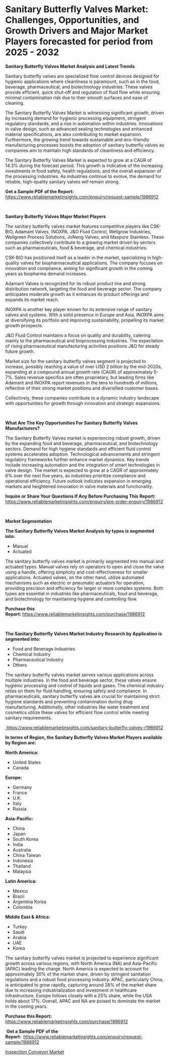 <p><h1>Sanitary Butterfly Valves Market: Challenges, Opportunities, and Growth Drivers and Major Market Players forecasted for period from 2025 - 2032</h1></p><p><strong>Sanitary Butterfly Valves Market Analysis and Latest Trends</strong></p>
<p><p>Sanitary butterfly valves are specialized flow control devices designed for hygienic applications where cleanliness is paramount, such as in the food, beverage, pharmaceutical, and biotechnology industries. These valves provide efficient, quick shut-off and regulation of fluid flow while ensuring minimal contamination risk due to their smooth surfaces and ease of cleaning.</p><p>The Sanitary Butterfly Valves Market is witnessing significant growth, driven by increasing demand for hygienic processing equipment, stringent regulatory standards, and a rise in automation within industries. Innovations in valve design, such as advanced sealing technologies and enhanced material specifications, are also contributing to market expansion. Furthermore, the growing trend towards sustainable and eco-friendly manufacturing processes boosts the adoption of sanitary butterfly valves as companies aim to maintain high standards of cleanliness and efficiency.</p><p>The Sanitary Butterfly Valves Market is expected to grow at a CAGR of 14.3% during the forecast period. This growth is indicative of the increasing investments in food safety, health regulations, and the overall expansion of the processing industries. As industries continue to evolve, the demand for reliable, high-quality sanitary valves will remain strong.</p></p>
<p><strong>Get a Sample PDF of the Report:&nbsp;</strong> <a href="https://www.reliablemarketinsights.com/enquiry/request-sample/1986912?utm_campaign=3204&utm_medium=2&utm_source=Github&utm_content=ia&utm_term=10042025&utm_id=sanitary-butterfly-valves">https://www.reliablemarketinsights.com/enquiry/request-sample/1986912</a></p>
<p>&nbsp;</p>
<p><strong>Sanitary Butterfly Valves Major Market Players</strong></p>
<p><p>The sanitary butterfly valves market features competitive players like CSK-BIO, Adamant Valves, INOXPA, J&O Fluid Control, Wellgrow Industries, Wellgreen Process Solutions, JoNeng Valves, and Maxpure Stainless. These companies collectively contribute to a growing market driven by sectors such as pharmaceuticals, food & beverage, and chemical industries.</p><p>CSK-BIO has positioned itself as a leader in the market, specializing in high-quality valves for biopharmaceutical applications. The company focuses on innovation and compliance, aiming for significant growth in the coming years as biopharma demand increases. </p><p>Adamant Valves is recognized for its robust product line and strong distribution network, targeting the food and beverage sector. The company anticipates moderate growth as it enhances its product offerings and expands its market reach.</p><p>INOXPA is another key player known for its extensive range of sanitary valves and systems. With a solid presence in Europe and Asia, INOXPA aims at diversifying its portfolio and improving sustainability, propelling its market growth prospects.</p><p>J&O Fluid Control maintains a focus on quality and durability, catering mainly to the pharmaceutical and bioprocessing industries. The expectation of rising pharmaceutical manufacturing activities positions J&O for steady future growth.</p><p>Market size for the sanitary butterfly valves segment is projected to increase, possibly reaching a value of over USD 2 billion by the mid-2020s, expanding at a compound annual growth rate (CAGR) of approximately 5-7%. Sales revenue specifics are often proprietary, but leading firms like Adamant and INOXPA report revenues in the tens to hundreds of millions, reflective of their strong market positions and diversified customer bases. </p><p>Collectively, these companies contribute to a dynamic industry landscape with opportunities for growth through innovation and strategic expansions.</p></p>
<p>&nbsp;</p>
<p><strong>What Are The Key Opportunities For Sanitary Butterfly Valves Manufacturers?</strong></p>
<p><p>The Sanitary Butterfly Valves market is experiencing robust growth, driven by the expanding food and beverage, pharmaceutical, and biotechnology sectors. Demand for high hygiene standards and efficient fluid control systems accelerates adoption. Technological advancements and stringent regulatory frameworks further enhance market dynamics. Key trends include increasing automation and the integration of smart technologies in valve design. The market is expected to grow at a CAGR of approximately 6% over the next five years, as industries prioritize compliance and operational efficiency. Future outlook indicates expansion in emerging markets and heightened innovation in valve materials and functionality.</p></p>
<p><strong>Inquire or Share Your Questions If Any Before Purchasing This Report:</strong> <a href="https://www.reliablemarketinsights.com/enquiry/pre-order-enquiry/1986912?utm_campaign=3204&utm_medium=2&utm_source=Github&utm_content=ia&utm_term=10042025&utm_id=sanitary-butterfly-valves">https://www.reliablemarketinsights.com/enquiry/pre-order-enquiry/1986912</a></p>
<p>&nbsp;</p>
<p><strong>Market Segmentation</strong></p>
<p><strong>The Sanitary Butterfly Valves Market Analysis by types is segmented into:</strong></p>
<p><ul><li>Manual</li><li>Actuated</li></ul></p>
<p><p>The sanitary butterfly valves market is primarily segmented into manual and actuated types. Manual valves rely on operators to open and close the valve using a handle, offering simplicity and cost-effectiveness for smaller applications. Actuated valves, on the other hand, utilize automated mechanisms such as electric or pneumatic actuators for operation, providing precision and efficiency for larger or more complex systems. Both types are essential in industries like pharmaceuticals, food and beverage, and biotechnology for maintaining hygiene and controlling flow.</p></p>
<p><strong>Purchase this Report:&nbsp;</strong><a href="https://www.reliablemarketinsights.com/purchase/1986912?utm_campaign=3204&utm_medium=2&utm_source=Github&utm_content=ia&utm_term=10042025&utm_id=sanitary-butterfly-valves">https://www.reliablemarketinsights.com/purchase/1986912</a></p>
<p>&nbsp;</p>
<p><strong>The Sanitary Butterfly Valves Market Industry Research by Application is segmented into:</strong></p>
<p><ul><li>Food and Beverage Industries</li><li>Chemical Industry</li><li>Pharmaceutical Industry</li><li>Others</li></ul></p>
<p><p>The sanitary butterfly valves market serves various applications across multiple industries. In the food and beverage sector, these valves ensure hygienic processing and control of liquids and gases. The chemical industry relies on them for fluid handling, ensuring safety and compliance. In pharmaceuticals, sanitary butterfly valves are crucial for maintaining strict hygiene standards and preventing contamination during drug manufacturing. Additionally, other industries like water treatment and cosmetics utilize these valves for efficient flow control while meeting sanitary requirements.</p></p>
<p><a href="https://www.reliablemarketinsights.com/sanitary-butterfly-valves-r1986912?utm_campaign=3204&utm_medium=2&utm_source=Github&utm_content=ia&utm_term=10042025&utm_id=sanitary-butterfly-valves">&nbsp;https://www.reliablemarketinsights.com/sanitary-butterfly-valves-r1986912</a></p>
<p><strong>In terms of Region, the Sanitary Butterfly Valves Market Players available by Region are:</strong></p>
<p>
    <p> <strong> North America: </strong>
        <ul>
            <li>United States</li>
            <li>Canada</li>
        </ul>
        </p> 
    <p> <strong> Europe: </strong>
        <ul>
            <li>Germany</li>
            <li>France</li>
            <li>U.K.</li>
            <li>Italy</li>
            <li>Russia</li>
        </ul>
        </p> 
    <p> <strong> Asia-Pacific: </strong>
        <ul>
            <li>China</li>
            <li>Japan</li>
            <li>South Korea</li>
            <li>India</li>
            <li>Australia</li>
            <li>China Taiwan</li>
            <li>Indonesia</li>
            <li>Thailand</li>
            <li>Malaysia</li>
        </ul>
        </p> 
    <p> <strong> Latin America: </strong>
        <ul>
            <li>Mexico</li>
            <li>Brazil</li>
            <li>Argentina Korea</li>
            <li>Colombia</li>
        </ul>
        </p> 
    <p> <strong> Middle East & Africa: </strong>
        <ul>
            <li>Turkey</li>
            <li>Saudi</li>
            <li>Arabia</li>
            <li>UAE</li>
            <li>Korea</li>
        </ul>
    </p>
    </p>
<p><p>The sanitary butterfly valves market is projected to experience significant growth across various regions, with North America (NA) and Asia-Pacific (APAC) leading the charge. North America is expected to account for approximately 30% of the market share, driven by stringent sanitation regulations and a robust food processing industry. APAC, particularly China, is anticipated to grow rapidly, capturing around 28% of the market share due to increasing industrialization and investment in healthcare infrastructure. Europe follows closely with a 25% share, while the USA holds about 17%. Overall, APAC and NA are poised to dominate the market in the coming years.</p></p>
<p><strong>Purchase this Report: </strong><a href="https://www.reliablemarketinsights.com/purchase/1986912?utm_campaign=3204&utm_medium=2&utm_source=Github&utm_content=ia&utm_term=10042025&utm_id=sanitary-butterfly-valves">https://www.reliablemarketinsights.com/purchase/1986912</a></p>
<p>&nbsp;<strong>Get a Sample PDF of the Report:&nbsp;&nbsp;</strong><a href="https://www.reliablemarketinsights.com/enquiry/request-sample/1986912?utm_campaign=3204&utm_medium=2&utm_source=Github&utm_content=ia&utm_term=10042025&utm_id=sanitary-butterfly-valves">https://www.reliablemarketinsights.com/enquiry/request-sample/1986912</a></p>
<p><strong></strong></p>
<p><p><a href="https://github.com/foddekampo/Market-Research-Report-List-1/blob/main/inspection-conveyor-market.md?utm_campaign=3204&utm_medium=2&utm_source=Github&utm_content=ia&utm_term=10042025&utm_id=sanitary-butterfly-valves">Inspection Conveyor Market</a></p></p>